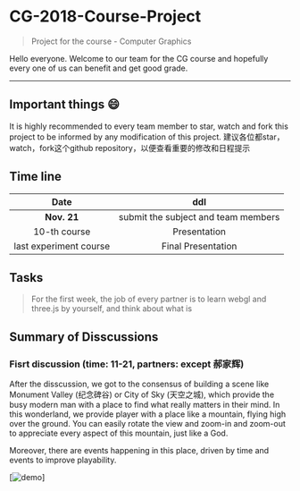 # CG-2018-Course-Project

> Project for the course - Computer Graphics

Hello everyone. Welcome to our team for the CG course and hopefully every one of us can benefit and get good grade.

---

## Important things :smile:

It is highly recommended to every team member to star, watch and fork this project to be informed by any modification of this project.
建议各位都star，watch，fork这个github repository，以便查看重要的修改和日程提示

## Time line 

| Date  | ddl |
| :-------------: | :-------------: |
|  **Nov. 21**  | submit the subject and team members   |
| 10-th course  | Presentation |
| last experiment course | Final Presentation |

## Tasks

> For the first week, the job of every partner is to learn webgl and three.js by yourself, and think about what is 

## Summary of Disscussions

### Fisrt discussion (time: 11-21, partners: except 郝家辉)

After the disscussion, we got to the consensus of building a scene like Monument Valley (纪念碑谷) or City of Sky (天空之城), which provide the busy modern man with a place to find what really matters in their mind. In this wonderland, we provide player with a place like a mountain, flying high over the ground. You can easily rotate the view and zoom-in and zoom-out to appreciate every aspect of this mountain, just like a God.

Moreover, there are events happening in this place, driven by time and events to improve playability. 

[![demo](https://github.com/ryf1123/CG-2018-Course-Project/tree/master/fig/对标工程.png)]
